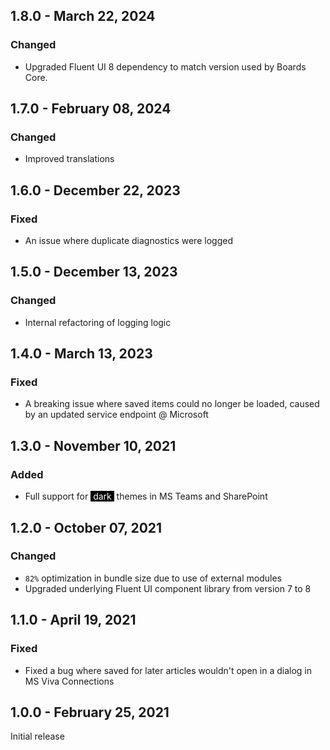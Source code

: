 ## 1.8.0 - March 22, 2024

### Changed
- Upgraded Fluent UI 8 dependency to match version used by Boards Core.

## 1.7.0 - February 08, 2024

### Changed
- Improved translations

## 1.6.0 - December 22, 2023

### Fixed
- An issue where duplicate diagnostics were logged

## 1.5.0 - December 13, 2023

### Changed
- Internal refactoring of logging logic


## 1.4.0 - March 13, 2023

### Fixed
- A breaking issue where saved items could no longer be loaded, caused by an updated service endpoint @ Microsoft

## 1.3.0 - November 10, 2021

### Added
- Full support for <span style="color:white;background-color:black">&nbsp;dark&nbsp;</span> themes in MS Teams and SharePoint

## 1.2.0 - October 07, 2021

### Changed
- `82%` optimization in bundle size due to use of external modules
- Upgraded underlying Fluent UI component library from version 7 to 8

## 1.1.0 - April 19, 2021

### Fixed
- Fixed a bug where saved for later articles wouldn&#x27;t open in a dialog in MS Viva Connections

## 1.0.0 - February 25, 2021

Initial release

